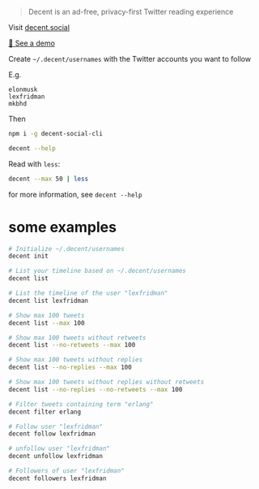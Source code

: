 > Decent is an ad-free, privacy-first Twitter reading experience

Visit [decent.social](https://decent.social/)

[👀 See a demo](https://decent.social/cli)

Create `~/.decent/usernames` with the Twitter accounts you want to follow

E.g.

```
elonmusk
lexfridman
mkbhd
```

Then

```sh
npm i -g decent-social-cli

decent --help
```

Read with `less`:

```sh
decent --max 50 | less
```

for more information, see `decent --help`

# some examples

```sh
# Initialize ~/.decent/usernames
decent init

# List your timeline based on ~/.decent/usernames
decent list

# List the timeline of the user "lexfridman"
decent list lexfridman

# Show max 100 tweets
decent list --max 100

# Show max 100 tweets without retweets
decent list --no-retweets --max 100

# Show max 100 tweets without replies
decent list --no-replies --max 100

# Show max 100 tweets without replies without retweets
decent list --no-replies --no-retweets --max 100

# Filter tweets containing term "erlang"
decent filter erlang

# Follow user "lexfridman"
decent follow lexfridman

# unfollow user "lexfridman"
decent unfollow lexfridman

# Followers of user "lexfridman"
decent followers lexfridman
```
